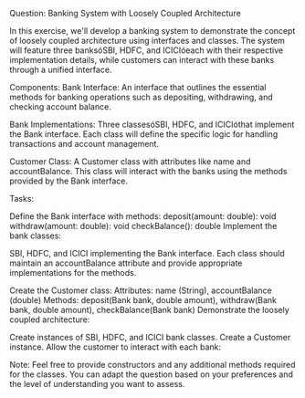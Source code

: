 Question: Banking System with Loosely Coupled Architecture

In this exercise, we'll develop a banking system to demonstrate the concept of loosely coupled architecture using interfaces and classes. The system will feature three banksóSBI, HDFC, and ICICIóeach with their respective implementation details, while customers can interact with these banks through a unified interface.

Components:
Bank Interface: An interface that outlines the essential methods for banking operations such as depositing, withdrawing, and checking account balance.

Bank Implementations: Three classesóSBI, HDFC, and ICICIóthat implement the Bank interface. Each class will define the specific logic for handling transactions and account management.

Customer Class: A Customer class with attributes like name and accountBalance. This class will interact with the banks using the methods provided by the Bank interface.

Tasks:

Define the Bank interface with methods:
deposit(amount: double): void withdraw(amount: double): void checkBalance(): double Implement the bank classes:

SBI, HDFC, and ICICI implementing the Bank interface. Each class should maintain an accountBalance attribute and provide appropriate implementations for the methods.

Create the Customer class:
Attributes: name (String), accountBalance (double) Methods: deposit(Bank bank, double amount), withdraw(Bank bank, double amount), checkBalance(Bank bank) Demonstrate the loosely coupled architecture:

Create instances of SBI, HDFC, and ICICI bank classes. Create a Customer instance. Allow the customer to interact with each bank:

Note: Feel free to provide constructors and any additional methods required for the classes. You can adapt the question based on your preferences and the level of understanding you want to assess.